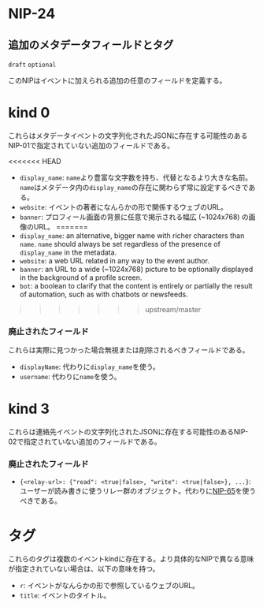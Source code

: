 NIP-24
======

追加のメタデータフィールドとタグ
------------------------------

`draft` `optional`

このNIPはイベントに加えられる追加の任意のフィールドを定義する。

kind 0
======

これらはメタデータイベントの文字列化されたJSONに存在する可能性のあるNIP-01で指定されていない追加のフィールドである。

<<<<<<< HEAD
  - `display_name`: `name`より豊富な文字数を持ち、代替となるより大きな名前。`name`はメタデータ内の`display_name`の存在に関わらず常に設定するべきである。
  - `website`: イベントの著者になんらかの形で関係するウェブのURL。
  - `banner`: プロフィール画面の背景に任意で掲示される幅広 (~1024x768) の画像のURL。
=======
  - `display_name`: an alternative, bigger name with richer characters than `name`. `name` should always be set regardless of the presence of `display_name` in the metadata.
  - `website`: a web URL related in any way to the event author.
  - `banner`: an URL to a wide (~1024x768) picture to be optionally displayed in the background of a profile screen.
  - `bot`: a boolean to clarify that the content is entirely or partially the result of automation, such as with chatbots or newsfeeds.
>>>>>>> upstream/master

### 廃止されたフィールド

これらは実際に見つかった場合無視または削除されるべきフィールドである。

  - `displayName`: 代わりに`display_name`を使う。
  - `username`: 代わりに`name`を使う。

kind 3
======

これらは連絡先イベントの文字列化されたJSONに存在する可能性のあるNIP-02で指定されていない追加のフィールドである。

### 廃止されたフィールド

  - `{<relay-url>: {"read": <true|false>, "write": <true|false>}, ...}`: ユーザーが読み書きに使うリレー群のオブジェクト。代わりに[NIP-65](65.md)を使うべきである。

タグ
====

これらのタグは複数のイベントkindに存在する。より具体的なNIPで異なる意味が指定されていない場合は、以下の意味を持つ。

  - `r`: イベントがなんらかの形で参照しているウェブのURL。
  - `title`: イベントのタイトル。
